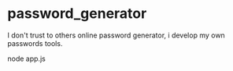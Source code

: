 # password_generator

I don't trust to others online password generator,
i develop my own passwords tools.

node app.js

